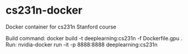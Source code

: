 # cs231n-docker
Docker container for cs231n Stanford course

Build command: docker build -t deeplearning:cs231n -f Dockerfile.gpu .
Run: nvidia-docker run -it -p 8888:8888 deeplearning:cs231n

